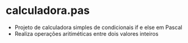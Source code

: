 # calculadora.pas
* Projeto de calculadora simples de condicionais if e else em Pascal
* Realiza operações aritiméticas entre dois valores inteiros
